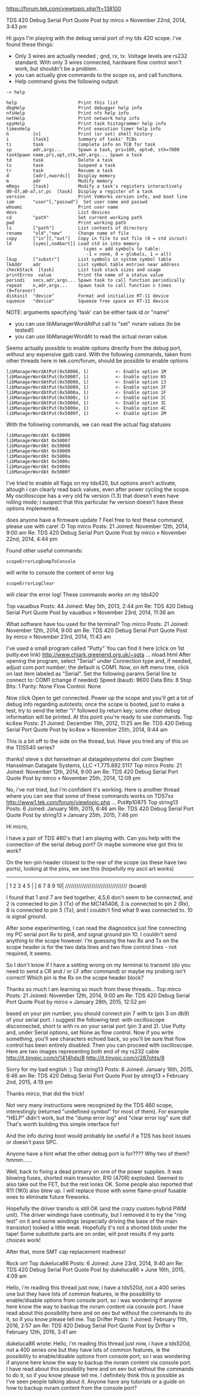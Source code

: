 
https://forum.tek.com/viewtopic.php?t=138100

TDS 420 Debug Serial Port
Quote
Post  by mirco » November 22nd, 2014, 3:43 pm

Hi guys
I'm playing with the debug serial port of my tds 420 scope.
i've found these things:
- Only 3 wires are actually needed ; gnd, rx, tx. Voltage levels are rs232 standard. With only 3 wires connected, hardware flow control won't work, but shouldn't be a problem.
- you can actually give commands to the scope os, and call functions.
- Help command gives the following output:

```
-> help

help                       Print this list
dbgHelp                    Print debugger help info
nfsHelp                    Print nfs help info
netHelp                    Print network help info
spyHelp                    Print task histogrammer help info
timexHelp                  Print execution timer help info
h         [n]              Print (or set) shell history
i         [task]           Summary of tasks' TCBs
ti        task             Complete info on TCB for task
sp        adr,args...      Spawn a task, pri=100, opt=0, stk=7000
taskSpawn name,pri,opt,stk,adr,args... Spawn a task
td        task             Delete a task
ts        task             Suspend a task
tr        task             Resume a task
d         [adr[,nwords]]   Display memory
m         adr              Modify memory
mRegs     [task]           Modify a task's registers interactively
d0-d7,a0-a7,sr,pc  [task]  Display a register of a task
version                    Print VxWorks version info, and boot line
iam       "user"[,"passwd"]  Set user name and passwd
whoami                     Print user name
devs                       List devices
cd        "path"           Set current working path
pwd                        Print working path
ls        ["path"]         List contents of directory
rename    "old","new"      Change name of file
copy      ["in"][,"out"]   Copy in file to out file (0 = std in/out)
ld        [syms[,noAbort]] Load std in into memory
                             (syms = add symbols to table:
                              -1 = none, 0 = globals, 1 = all)
lkup      ["substr"]       List symbols in system symbol table
lkAddr    adr              List symbol table entries near address
checkStack  [task]         List task stack sizes and usage
printErrno  value          Print the name of a status value
periodi   secs,adr,args... Spawn task to call function periodically
repeat    n,adr,args...    Spawn task to call function n times (0=forever)
diskinit  "device"         Format and initialize RT-11 device
squeeze   "device"         Squeeze free space on RT-11 device
```

NOTE: arguments specifying 'task' can be either task id or "name"

- you can use libManagerWordAtPut call to "set" nvram values (to be tested!)
- you can use libManagerWordAt to read the actual nvran value.

Seems actually possible to enable options directly from the debug port, without any expensive gpib card.
With the following commands, taken from other threads here in tek.com/forum, should be possible to enable options

```
libManagerWordAtPut(0x50006, 1)          <- Enable option 1M
libManagerWordAtPut(0x50007, 1)          <- Enable option 05
libManagerWordAtPut(0x50008, 1)          <- Enable option 13
libManagerWordAtPut(0x50009, 1)          <- Enable option 2F
libManagerWordAtPut(0x5000a, 1)          <- Enable option 1F
libManagerWordAtPut(0x5000c, 1)          <- Enable option 2C
libManagerWordAtPut(0x5000d, 1)          <- Enable option 3C
libManagerWordAtPut(0x5000e, 1)          <- Enable option 4C
libManagerWordAtPut(0x5000f, 1)          <- Enable option 2M
```
With the following commands, we can read the actual flag statuses

```
libManagerWordAt 0x50006
libManagerWordAt 0x50007
libManagerWordAt 0x50008
libManagerWordAt 0x50009
libManagerWordAt 0x5000a
libManagerWordAt 0x5000c
libManagerWordAt 0x5000e
libManagerWordAt 0x5000f
```

I've tried to enable all flags on my tds420, but options aren't activate, altough i can clearly read back values, even after power cycling the scope.
My oscilloscope has a very old fw version (1.3) that doesn't even have rolling mode; i suspect that this particular fw version doesn't have these options implemented.

does anyone have a firmware update ?
Feel free to test these command, please use with care!  :D
Top
mirco
Posts: 21
Joined: November 12th, 2014, 9:00 am
Re: TDS 420 Debug Serial Port
Quote
Post  by mirco » November 22nd, 2014, 4:44 pm

Found other useful commands:

```
scopeErrorLogDumpToConsole
```
will write to console the content of error log
```
scopeErrorLogClear
```
will clear the error log!
These commands works on my tds420

Top
vaualbus
Posts: 44
Joined: May 5th, 2013, 2:44 pm
Re: TDS 420 Debug Serial Port
Quote
Post  by vaualbus » November 23rd, 2014, 11:36 am

What software have tou used for the terminal?
Top
mirco
Posts: 21
Joined: November 12th, 2014, 9:00 am
Re: TDS 420 Debug Serial Port
Quote
Post  by mirco » November 23rd, 2014, 11:43 am

I've used a small program called "Putty"
You can find it here (click on 1st putty.exe link) http://www.chiark.greenend.org.uk/~sgta ... nload.html
After opening the program, select "Serial" under Connection type and, if needed, adjust com port number; the default is COM1.
Now, on left menu tree, click on last item labeled as "Serial".
Set the following params
Serial line to connect to: COM1 (change if needed)
Speed (baud): 9600
Data Bits: 8
Stop Bits: 1
Parity: None
Flow Control: None

Now click Open to get connected.
Power up the scope and you'll get a lot of debug info regarding autotests;
once the scope is booted, just to make a test, try to send the letter "i" followed by return key; some other debug information will be printed.
At this point you're ready to use commands.
Top
kc4sw
Posts: 21
Joined: December 11th, 2012, 11:25 am
Re: TDS 420 Debug Serial Port
Quote
Post  by kc4sw » November 25th, 2014, 9:44 am

This is a bit off to the side on the thread, but. Have you tried any of this on the TDS540 series?

thanks!
steve 
s dot hanselman at datagatesystems dot com
Stephen Hanselman
Datagate Systems, LLC
+1.775.882.5117
Top
mirco
Posts: 21
Joined: November 12th, 2014, 9:00 am
Re: TDS 420 Debug Serial Port
Quote
Post  by mirco » November 25th, 2014, 12:09 pm

No, i've not tried, but i'm confident it's working.
Here is another thread where you can see that some of these commands works on TDS7xx
http://www1.tek.com/forum/viewtopic.php ... Put#p10875
Top
string13
Posts: 6
Joined: January 16th, 2015, 6:46 am
Re: TDS 420 Debug Serial Port
Quote
Post  by string13 » January 25th, 2015, 7:46 pm

Hi micro,

I have a pair of TDS 460's that I am playing with. Can you help with the connection of the serial debug port? Or maybe someone else got this to work?

On the ten-pin header closest to the rear of the scope (as these have two ports), looking at the pins, we see this (hopefully my ascii art works) 
_________
| 1 2 3 4 5 |
| 6 7 8 9 10|
///////////////////////////////// (board) 

I found that 1 and 7 are tied together, 4,5,6 don't seem to be connected, and 2 is connected to pin 3 (Tx) of the MC145406, 3 is connected to pin 2 (Rx), 8 is connected to pin 5 (Tx), and I couldn't find what 9 was connected to. 10 is signal ground. 

After some experimenting, I can read the diagnostics just fine connecting my PC serial port Rx to pin8, and signal ground pin 10. I couldn't send anything to the scope however. I'm guessing the two Rx and Tx on the scope header is for the two data lines and two flow control lines - not required, it seems. 

So I don't know if I have a setting wrong on my terminal to transmit (do you need to send a CR and / or LF after command) or maybe my probing isn't correct! Which pin is the Rx on the scope header block?

Thanks so much I am learning so much from these threads...
Top
mirco
Posts: 21
Joined: November 12th, 2014, 9:00 am
Re: TDS 420 Debug Serial Port
Quote
Post  by mirco » January 28th, 2015, 12:52 pm

based on your pin number, you should connect pin 7 with tx (pin 3 on db9) of your serial port.
i suggest the following test:
with oscilloscope disconnected, short tx with rx on your serial port (pin 3 and 2).
Use Putty and, under Serial options, set None as flow control.
Now if you write something, you'll see characters echoed back, so you'll be sure that flow control has been entirely disabled.
Then you can proceed with oscilloscope.
Here are two images representing both end of my rs232 cable
http://it.tinypic.com/r/1414hdx/8
http://it.tinypic.com/r/287ohts/8

Sorry for my bad english :)
Top
string13
Posts: 6
Joined: January 16th, 2015, 6:46 am
Re: TDS 420 Debug Serial Port
Quote
Post  by string13 » February 2nd, 2015, 4:19 pm

Thanks mirco, that did the trick!

Not very many instructions were recognized by the TDS 460 scope, interestingly (returned "undefined symbol" for most of them). For example "HELP" didn't work, but the "dump error log" and "clear error log" sure did! That's worth building this simple interface for! 

And the info during boot would probably be useful if a TDS has boot issues or doesn't pass SPC.

Anyone have a hint what the other debug port is for???? Why two of them? hmmm......

Well, back to fixing a dead primary on one of the power supplies. It was blowing fuses, shorted main transistor, R10 (470R) exploded. Seemed to also take out the FET, but the rest looks OK. Some people also reported that R11 (1K0) also blew up. I will replace those with some flame-proof fusable ones to eliminate future fireworks. 

Hopefully the driver transfo is still OK (and the crazy custom hybrid PWM unit). The driver windings have continuity, but I removed it to try the "ring test" on it and some windings (especially driving the base of the main transistor) looked a little weak. Hopefully it's not a shorted blob under the tape! Some substitute parts are on order, will post results if my parts choices work! 

After that, more SMT cap replacement madness!

Rock on!
Top
dukeluca86
Posts: 6
Joined: June 23rd, 2014, 9:40 am
Re: TDS 420 Debug Serial Port
Quote
Post  by dukeluca86 » June 16th, 2015, 4:09 am

Hello, i'm reading this thread just now, i have a tds520d, not a 400 series one but they have lots of common features, ie the possibility to enable/disable options from console port, so i was wondering if anyone here know the way to backup the nvram content via console port.
I have read about this possibility here and on eev but without the commands to do it, so if you know please tell me.
Top
Drifter
Posts: 1
Joined: February 11th, 2016, 2:57 am
Re: TDS 420 Debug Serial Port
Quote
Post  by Drifter » February 12th, 2016, 3:41 am

dukeluca86 wrote:
Hello, i'm reading this thread just now, i have a tds520d, not a 400 series one but they have lots of common features, ie the possibility to enable/disable options from console port, so i was wondering if anyone here know the way to backup the nvram content via console port.
I have read about this possibility here and on eev but without the commands to do it, so if you know please tell me.
I definitely think this is possible as I've seen people talking about it. Anyone have any tutorials or a guide on how to backup nvram content from the console port?
